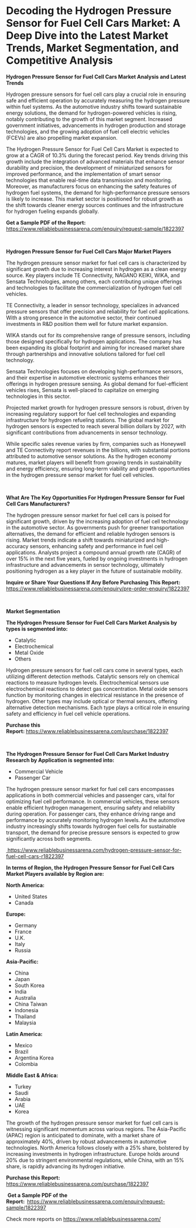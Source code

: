 <p><h1>Decoding the Hydrogen Pressure Sensor for Fuel Cell Cars Market: A Deep Dive into the Latest Market Trends, Market Segmentation, and Competitive Analysis</h1></p><p><strong>Hydrogen Pressure Sensor for Fuel Cell Cars Market Analysis and Latest Trends</strong></p>
<p><p>Hydrogen pressure sensors for fuel cell cars play a crucial role in ensuring safe and efficient operation by accurately measuring the hydrogen pressure within fuel systems. As the automotive industry shifts toward sustainable energy solutions, the demand for hydrogen-powered vehicles is rising, notably contributing to the growth of this market segment. Increased government initiatives, advancements in hydrogen production and storage technologies, and the growing adoption of fuel cell electric vehicles (FCEVs) are also propelling market expansion.</p><p>The Hydrogen Pressure Sensor for Fuel Cell Cars Market is expected to grow at a CAGR of 10.3% during the forecast period. Key trends driving this growth include the integration of advanced materials that enhance sensor durability and precision, the development of miniaturized sensors for improved performance, and the implementation of smart sensor technologies that enable real-time data transmission and monitoring. Moreover, as manufacturers focus on enhancing the safety features of hydrogen fuel systems, the demand for high-performance pressure sensors is likely to increase. This market sector is positioned for robust growth as the shift towards cleaner energy sources continues and the infrastructure for hydrogen fueling expands globally.</p></p>
<p><strong>Get a Sample PDF of the Report:&nbsp;</strong> <a href="https://www.reliablebusinessarena.com/enquiry/request-sample/1822397?utm_campaign=3457&utm_medium=2&utm_source=Github&utm_content=ia&utm_term=06042025&utm_id=hydrogen-pressure-sensor-for-fuel-cell-cars">https://www.reliablebusinessarena.com/enquiry/request-sample/1822397</a></p>
<p>&nbsp;</p>
<p><strong>Hydrogen Pressure Sensor for Fuel Cell Cars Major Market Players</strong></p>
<p><p>The hydrogen pressure sensor market for fuel cell cars is characterized by significant growth due to increasing interest in hydrogen as a clean energy source. Key players include TE Connectivity, NAGANO KEIKI, WIKA, and Sensata Technologies, among others, each contributing unique offerings and technologies to facilitate the commercialization of hydrogen fuel cell vehicles.</p><p>TE Connectivity, a leader in sensor technology, specializes in advanced pressure sensors that offer precision and reliability for fuel cell applications. With a strong presence in the automotive sector, their continued investments in R&D position them well for future market expansion.</p><p>WIKA stands out for its comprehensive range of pressure sensors, including those designed specifically for hydrogen applications. The company has been expanding its global footprint and aiming for increased market share through partnerships and innovative solutions tailored for fuel cell technology.</p><p>Sensata Technologies focuses on developing high-performance sensors, and their expertise in automotive electronic systems enhances their offerings in hydrogen pressure sensing. As global demand for fuel-efficient vehicles rises, Sensata is well-placed to capitalize on emerging technologies in this sector.</p><p>Projected market growth for hydrogen pressure sensors is robust, driven by increasing regulatory support for fuel cell technologies and expanding infrastructure for hydrogen refueling stations. The global market for hydrogen sensors is expected to reach several billion dollars by 2027, with significant contributions from advancements in sensor technology.</p><p>While specific sales revenue varies by firm, companies such as Honeywell and TE Connectivity report revenues in the billions, with substantial portions attributed to automotive sensor solutions. As the hydrogen economy matures, market players will benefit from growing trends in sustainability and energy efficiency, ensuring long-term viability and growth opportunities in the hydrogen pressure sensor market for fuel cell vehicles.</p></p>
<p>&nbsp;</p>
<p><strong>What Are The Key Opportunities For Hydrogen Pressure Sensor for Fuel Cell Cars Manufacturers?</strong></p>
<p><p>The hydrogen pressure sensor market for fuel cell cars is poised for significant growth, driven by the increasing adoption of fuel cell technology in the automotive sector. As governments push for greener transportation alternatives, the demand for efficient and reliable hydrogen sensors is rising. Market trends indicate a shift towards miniaturized and high-accuracy sensors, enhancing safety and performance in fuel cell applications. Analysts project a compound annual growth rate (CAGR) of over 15% in the next five years, fueled by ongoing investments in hydrogen infrastructure and advancements in sensor technology, ultimately positioning hydrogen as a key player in the future of sustainable mobility.</p></p>
<p><strong>Inquire or Share Your Questions If Any Before Purchasing This Report:</strong> <a href="https://www.reliablebusinessarena.com/enquiry/pre-order-enquiry/1822397?utm_campaign=3457&utm_medium=2&utm_source=Github&utm_content=ia&utm_term=06042025&utm_id=hydrogen-pressure-sensor-for-fuel-cell-cars">https://www.reliablebusinessarena.com/enquiry/pre-order-enquiry/1822397</a></p>
<p>&nbsp;</p>
<p><strong>Market Segmentation</strong></p>
<p><strong>The Hydrogen Pressure Sensor for Fuel Cell Cars Market Analysis by types is segmented into:</strong></p>
<p><ul><li>Catalytic</li><li>Electrochemical</li><li>Metal Oxide</li><li>Others</li></ul></p>
<p><p>Hydrogen pressure sensors for fuel cell cars come in several types, each utilizing different detection methods. Catalytic sensors rely on chemical reactions to measure hydrogen levels. Electrochemical sensors use electrochemical reactions to detect gas concentration. Metal oxide sensors function by monitoring changes in electrical resistance in the presence of hydrogen. Other types may include optical or thermal sensors, offering alternative detection mechanisms. Each type plays a critical role in ensuring safety and efficiency in fuel cell vehicle operations.</p></p>
<p><strong>Purchase this Report:&nbsp;</strong><a href="https://www.reliablebusinessarena.com/purchase/1822397?utm_campaign=3457&utm_medium=2&utm_source=Github&utm_content=ia&utm_term=06042025&utm_id=hydrogen-pressure-sensor-for-fuel-cell-cars">https://www.reliablebusinessarena.com/purchase/1822397</a></p>
<p>&nbsp;</p>
<p><strong>The Hydrogen Pressure Sensor for Fuel Cell Cars Market Industry Research by Application is segmented into:</strong></p>
<p><ul><li>Commercial Vehicle</li><li>Passenger Car</li></ul></p>
<p><p>The hydrogen pressure sensor market for fuel cell cars encompasses applications in both commercial vehicles and passenger cars, vital for optimizing fuel cell performance. In commercial vehicles, these sensors enable efficient hydrogen management, ensuring safety and reliability during operation. For passenger cars, they enhance driving range and performance by accurately monitoring hydrogen levels. As the automotive industry increasingly shifts towards hydrogen fuel cells for sustainable transport, the demand for precise pressure sensors is expected to grow significantly across both segments.</p></p>
<p><a href="https://www.reliablebusinessarena.com/hydrogen-pressure-sensor-for-fuel-cell-cars-r1822397?utm_campaign=3457&utm_medium=2&utm_source=Github&utm_content=ia&utm_term=06042025&utm_id=hydrogen-pressure-sensor-for-fuel-cell-cars">&nbsp;https://www.reliablebusinessarena.com/hydrogen-pressure-sensor-for-fuel-cell-cars-r1822397</a></p>
<p><strong>In terms of Region, the Hydrogen Pressure Sensor for Fuel Cell Cars Market Players available by Region are:</strong></p>
<p>
    <p> <strong> North America: </strong>
        <ul>
            <li>United States</li>
            <li>Canada</li>
        </ul>
        </p> 
    <p> <strong> Europe: </strong>
        <ul>
            <li>Germany</li>
            <li>France</li>
            <li>U.K.</li>
            <li>Italy</li>
            <li>Russia</li>
        </ul>
        </p> 
    <p> <strong> Asia-Pacific: </strong>
        <ul>
            <li>China</li>
            <li>Japan</li>
            <li>South Korea</li>
            <li>India</li>
            <li>Australia</li>
            <li>China Taiwan</li>
            <li>Indonesia</li>
            <li>Thailand</li>
            <li>Malaysia</li>
        </ul>
        </p> 
    <p> <strong> Latin America: </strong>
        <ul>
            <li>Mexico</li>
            <li>Brazil</li>
            <li>Argentina Korea</li>
            <li>Colombia</li>
        </ul>
        </p> 
    <p> <strong> Middle East & Africa: </strong>
        <ul>
            <li>Turkey</li>
            <li>Saudi</li>
            <li>Arabia</li>
            <li>UAE</li>
            <li>Korea</li>
        </ul>
    </p>
    </p>
<p><p>The growth of the hydrogen pressure sensor market for fuel cell cars is witnessing significant momentum across various regions. The Asia-Pacific (APAC) region is anticipated to dominate, with a market share of approximately 40%, driven by robust advancements in automotive technologies. North America follows closely with a 25% share, bolstered by increasing investments in hydrogen infrastructure. Europe holds around 20% due to stringent environmental regulations, while China, with an 15% share, is rapidly advancing its hydrogen initiative.</p></p>
<p><strong>Purchase this Report: </strong><a href="https://www.reliablebusinessarena.com/purchase/1822397?utm_campaign=3457&utm_medium=2&utm_source=Github&utm_content=ia&utm_term=06042025&utm_id=hydrogen-pressure-sensor-for-fuel-cell-cars">https://www.reliablebusinessarena.com/purchase/1822397</a></p>
<p>&nbsp;<strong>Get a Sample PDF of the Report:&nbsp;&nbsp;</strong><a href="https://www.reliablebusinessarena.com/enquiry/request-sample/1822397?utm_campaign=3457&utm_medium=2&utm_source=Github&utm_content=ia&utm_term=06042025&utm_id=hydrogen-pressure-sensor-for-fuel-cell-cars">https://www.reliablebusinessarena.com/enquiry/request-sample/1822397</a></p>
<p><strong></strong></p>
<p>Check more reports on <a href="https://www.reliablebusinessarena.com/?utm_campaign=3457&utm_medium=2&utm_source=Github&utm_content=ia&utm_term=06042025&utm_id=hydrogen-pressure-sensor-for-fuel-cell-cars">https://www.reliablebusinessarena.com/</a></p>